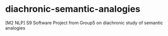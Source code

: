 # diachronic-semantic-analogies
[M2 NLP] S9 Software Project from Group5 on diachronic study of semantic analogies
